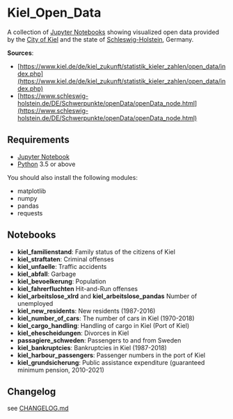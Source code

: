 # Kiel_Open_Data

A collection of [Jupyter Notebooks](https://jupyter.org/) showing visualized open data provided by the [City of Kiel](https://kiel.de/) and the state of [Schleswig-Holstein](https://www.schleswig-holstein.de/EN/Home/home_node.html), Germany.

**Sources**:

* [https://www.kiel.de/de/kiel_zukunft/statistik_kieler_zahlen/open_data/index.php](https://www.kiel.de/de/kiel_zukunft/statistik_kieler_zahlen/open_data/index.php)
* [https://www.schleswig-holstein.de/DE/Schwerpunkte/openData/openData_node.html](https://www.schleswig-holstein.de/DE/Schwerpunkte/openData/openData_node.html)

## Requirements

* [Jupyter Notebook](http://jupyter.org)
* [Python](https://python.org) 3.5 or above

You should also install the following modules:

* matplotlib
* numpy
* pandas
* requests

## Notebooks

* **kiel_familienstand**: Family status of the citizens of Kiel
* **kiel_straftaten**: Criminal offenses
* **kiel_unfaelle**: Traffic accidents
* **kiel_abfall**: Garbage
* **kiel_bevoelkerung**: Population
* **kiel_fahrerfluchten** Hit-and-Run offenses
* **kiel_arbeitslose_xlrd** and **kiel_arbeitslose_pandas** Number of unemployed
* **kiel_new_residents**: New residents (1987-2016)
* **kiel_number_of_cars**: The number of cars in Kiel (1970-2018)
* **kiel_cargo_handling**: Handling of cargo in Kiel (Port of Kiel)
* **kiel_ehescheidungen**: Divorces in Kiel
* **passagiere_schweden**: Passengers to and from Sweden
* **kiel_bankruptcies**: Bankruptcies in Kiel (1987-2018)
* **kiel_harbour_passengers**: Passenger numbers in the port of Kiel
* **kiel_grundsicherung**: Public assistance expenditure (guaranteed minimum pension, 2010-2021)

## Changelog

see [CHANGELOG.md](https://github.com/niftycode/Kiel_Open_Data/blob/master/Changelog.md)
